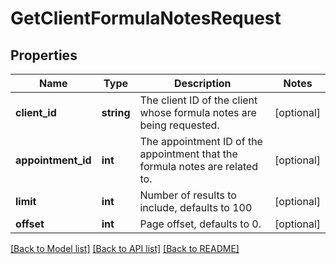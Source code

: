 # GetClientFormulaNotesRequest

## Properties
Name | Type | Description | Notes
------------ | ------------- | ------------- | -------------
**client_id** | **string** | The client ID of the client whose formula notes are being requested. | [optional] 
**appointment_id** | **int** | The appointment ID of the appointment that the formula notes are related to. | [optional] 
**limit** | **int** | Number of results to include, defaults to 100 | [optional] 
**offset** | **int** | Page offset, defaults to 0. | [optional] 

[[Back to Model list]](../README.md#documentation-for-models) [[Back to API list]](../README.md#documentation-for-api-endpoints) [[Back to README]](../README.md)


